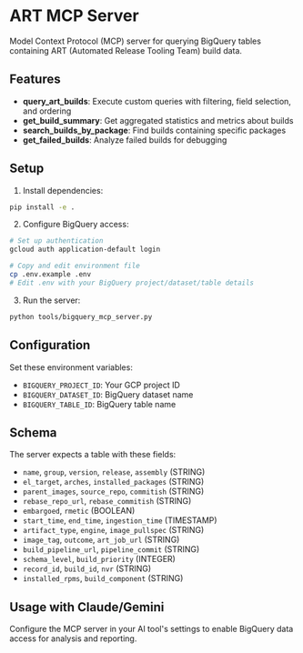 # ART MCP Server

Model Context Protocol (MCP) server for querying BigQuery tables containing ART (Automated Release Tooling Team) build data.

## Features

- **query_art_builds**: Execute custom queries with filtering, field selection, and ordering
- **get_build_summary**: Get aggregated statistics and metrics about builds  
- **search_builds_by_package**: Find builds containing specific packages
- **get_failed_builds**: Analyze failed builds for debugging

## Setup

1. Install dependencies:
```bash
pip install -e .
```

2. Configure BigQuery access:
```bash
# Set up authentication
gcloud auth application-default login

# Copy and edit environment file
cp .env.example .env
# Edit .env with your BigQuery project/dataset/table details
```

3. Run the server:
```bash
python tools/bigquery_mcp_server.py
```

## Configuration

Set these environment variables:
- `BIGQUERY_PROJECT_ID`: Your GCP project ID
- `BIGQUERY_DATASET_ID`: BigQuery dataset name
- `BIGQUERY_TABLE_ID`: BigQuery table name

## Schema

The server expects a table with these fields:
- `name`, `group`, `version`, `release`, `assembly` (STRING)
- `el_target`, `arches`, `installed_packages` (STRING) 
- `parent_images`, `source_repo`, `commitish` (STRING)
- `rebase_repo_url`, `rebase_commitish` (STRING)
- `embargoed`, `rmetic` (BOOLEAN)
- `start_time`, `end_time`, `ingestion_time` (TIMESTAMP)
- `artifact_type`, `engine`, `image_pullspec` (STRING)
- `image_tag`, `outcome`, `art_job_url` (STRING)
- `build_pipeline_url`, `pipeline_commit` (STRING)
- `schema_level`, `build_priority` (INTEGER)
- `record_id`, `build_id`, `nvr` (STRING)
- `installed_rpms`, `build_component` (STRING)

## Usage with Claude/Gemini

Configure the MCP server in your AI tool's settings to enable BigQuery data access for analysis and reporting.
